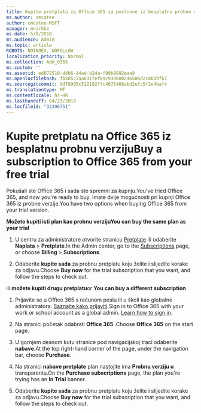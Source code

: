 ```yaml
---
title: Kupite pretplatu za Office 365 za poslovne iz besplatnu probnu verziju
ms.author: cmcatee
author: cmcatee-MSFT
manager: mnirkhe
ms.date: 5/8/2018
ms.audience: Admin
ms.topic: article
ROBOTS: NOINDEX, NOFOLLOW
localization_priority: Normal
ms.collection: Adm_O365
ms.custom: ''
ms.assetid: ed072510-d4b6-44ad-b24a-f99b9892eaa8
ms.openlocfilehash: fb585c2aa6317ef89c939680246506d2c86bbf67
ms.sourcegitcommit: 9d78905c512192ffc4675468abd2efc5f2e4baf4
ms.translationtype: MT
ms.contentlocale: hr-HR
ms.lasthandoff: 04/23/2019
ms.locfileid: "32396751"
---
```

# <a name="buy-a-subscription-to-office-365-from-your-free-trial"></a><span data-ttu-id="a8e67-102">Kupite pretplatu na Office 365 iz besplatnu probnu verziju</span><span class="sxs-lookup"><span data-stu-id="a8e67-102">Buy a subscription to Office 365 from your free trial</span></span>

<span data-ttu-id="a8e67-103">Pokušali ste Office 365 i sada ste spremni za kupnju.</span><span class="sxs-lookup"><span data-stu-id="a8e67-103">You've tried Office 365, and now you're ready to buy.</span></span> <span data-ttu-id="a8e67-104">Imate dvije mogućnosti pri kupnji Office 365 iz probne verzije.</span><span class="sxs-lookup"><span data-stu-id="a8e67-104">You have two options when buying Office 365 from your trial version.</span></span>
  
 <span data-ttu-id="a8e67-105">**Možete kupiti isti plan kao probnu verziju**</span><span class="sxs-lookup"><span data-stu-id="a8e67-105">**You can buy the same plan as your trial**</span></span>
  
1. <span data-ttu-id="a8e67-106">U centru za administratore otvorite stranicu [Pretplate](https://go.microsoft.com/fwlink/p/?linkid=842054) ili odaberite **Naplata** \> **Pretplate**.</span><span class="sxs-lookup"><span data-stu-id="a8e67-106">In the Admin center, go to the [Subscriptions](https://go.microsoft.com/fwlink/p/?linkid=842054) page, or choose **Billing** \> **Subscriptions**.</span></span>
    
2. <span data-ttu-id="a8e67-107">Odaberite **kupite sada** za probnu pretplatu koju želite i slijedite korake za odjavu.</span><span class="sxs-lookup"><span data-stu-id="a8e67-107">Choose **Buy now** for the trial subscription that you want, and follow the steps to check out.</span></span> 
    
<span data-ttu-id="a8e67-108">ili **možete kupiti drugu pretplatu**</span><span class="sxs-lookup"><span data-stu-id="a8e67-108">or **You can buy a different subscription**</span></span>
  
1. <span data-ttu-id="a8e67-109">Prijavite se u Office 365 s računom poslu ili u školi kao globalne administratora. [Saznajte kako prijaviti](https://support.office.com/article/e9eb7d51-5430-4929-91ab-6157c5a050b4).</span><span class="sxs-lookup"><span data-stu-id="a8e67-109">Sign in to Office 365 with your work or school account as a global admin. [Learn how to sign in](https://support.office.com/article/e9eb7d51-5430-4929-91ab-6157c5a050b4).</span></span>
    
2. <span data-ttu-id="a8e67-110">Na stranici početak odabrati **Office 365** .</span><span class="sxs-lookup"><span data-stu-id="a8e67-110">Choose **Office 365** on the start page.</span></span> 
    
3. <span data-ttu-id="a8e67-111">U gornjem desnom kutu stranice pod navigacijskoj traci odaberite **nabave**.</span><span class="sxs-lookup"><span data-stu-id="a8e67-111">At the top right-hand corner of the page, under the navigation bar, choose **Purchase**.</span></span>
    
4. <span data-ttu-id="a8e67-112">Na stranici **nabave pretplate** plan nastojite ima **Probnu verziju u** transparentu.</span><span class="sxs-lookup"><span data-stu-id="a8e67-112">On the **Purchase subscriptions** page, the plan you're trying has an **In Trial** banner.</span></span> 
    
5. <span data-ttu-id="a8e67-113">Odaberite **kupite sada** za probnu pretplatu koju želite i slijedite korake za odjavu.</span><span class="sxs-lookup"><span data-stu-id="a8e67-113">Choose **Buy now** for the trial subscription that you want, and follow the steps to check out.</span></span> 
    

